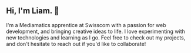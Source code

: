 <h2 align="left">Hi, I'm Liam. 👋</h2>
<p>I'm a Mediamatics apprentice at Swisscom with a passion for web development, and bringing creative ideas to life. I love experimenting with new technologies and learning as I go. Feel free to check out my projects, and don't hesitate to reach out if you'd like to collaborate!</p>
